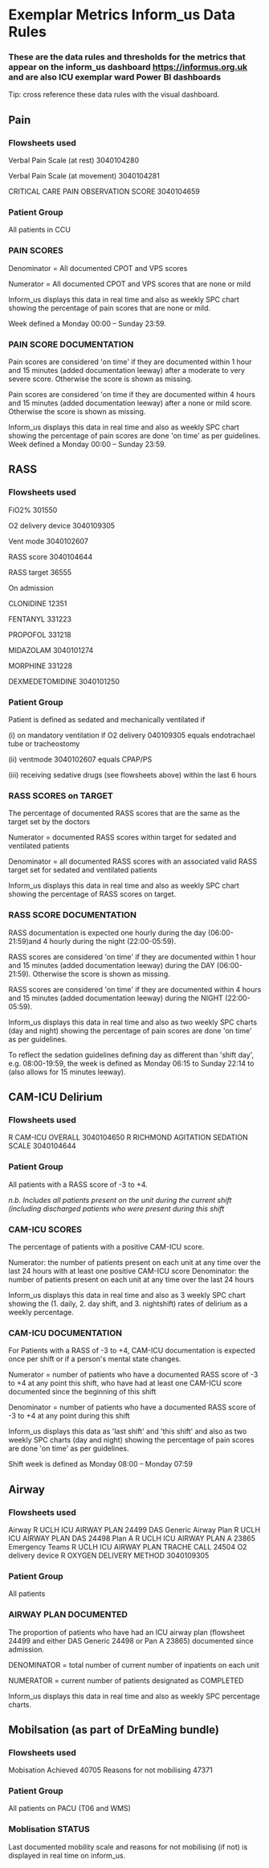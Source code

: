 # Exemplar Metrics Inform_us Data Rules

### These are the data rules and thresholds for the metrics that appear on the inform_us dashboard https://informus.org.uk and are also ICU exemplar ward Power BI dashboards

Tip: cross reference these data rules with the visual dashboard. 

## Pain 

### Flowsheets used 

Verbal Pain Scale (at rest)	3040104280

Verbal Pain Scale (at movement)	3040104281

CRITICAL CARE PAIN OBSERVATION SCORE	3040104659

### Patient Group

All patients in CCU

### PAIN SCORES

Denominator = All documented CPOT and VPS scores

Numerator = All documented CPOT and VPS scores that are none or mild

Inform_us displays this data in real time and also as weekly SPC chart showing the percentage of pain scores that are none or mild. 

Week defined a Monday 00:00 – Sunday 23:59.

### PAIN SCORE DOCUMENTATION 


Pain scores are considered 'on time' if they are documented within 1 hour and 15 minutes (added documentation leeway) after a moderate to very severe score. Otherwise the score is shown as missing. 

Pain scores are considered 'on time if they are documented within 4 hours and 15 minutes (added documentation leeway) after a none or mild score. Otherwise the score is shown as missing. 

Inform_us displays this data in real time and also as weekly SPC chart showing the percentage of pain scores are done 'on time' as per guidelines. 
Week defined a Monday 00:00 – Sunday 23:59.

## RASS 

### Flowsheets used


FiO2%	301550	

O2 delivery device	3040109305

Vent mode	3040102607

RASS score	3040104644

RASS target	36555

On admission

CLONIDINE	12351

FENTANYL	331223

PROPOFOL	331218	

MIDAZOLAM	3040101274

MORPHINE	331228

DEXMEDETOMIDINE	3040101250

### Patient Group

Patient is defined as sedated and mechanically ventilated if 

(i) on mandatory ventilation if O2 delivery 040109305 equals endotrachael tube or tracheostomy

(ii) ventmode 3040102607 equals CPAP/PS 

(iii) receiving sedative drugs (see flowsheets above) within the last 6 hours 


### RASS SCORES on TARGET

The percentage of documented RASS scores that are the same as the target set by the doctors

Numerator = documented RASS scores within target for sedated and ventilated patients 

Denominator = all documented RASS scores with an associated valid RASS target set for sedated and ventilated patients 

Inform_us displays this data in real time and also as weekly SPC chart showing the percentage of  RASS scores on target. 


### RASS SCORE DOCUMENTATION 

RASS documentation is expected one hourly during the day (06:00-21:59)and 4 hourly during the night (22:00-05:59).

RASS scores are considered 'on time' if they are documented within 1 hour and 15 minutes (added documentation leeway) during the DAY (06:00-21:59).  Otherwise the score is shown as missing. 

RASS scores are considered 'on time' if they are documented within 4 hours and 15 minutes (added documentation leeway) during the  NIGHT (22:00-05:59).  

Inform_us displays this data in real time and also as two weekly SPC charts (day and night) showing the percentage of pain scores are done 'on time' as per guidelines. 

To reflect the sedation guidelines defining day as different than 'shift day', e.g. 08:00-19:59, the week is defined as Monday 06:15 to Sunday 22:14 to (also allows for 15 minutes leeway). 


## CAM-ICU Delirium

### Flowsheets used

R CAM-ICU OVERALL	3040104650
R RICHMOND AGITATION SEDATION SCALE	3040104644

### Patient Group

All patients with a RASS score of -3 to +4. 

*n.b. Includes all patients present on the unit during the current shift (including discharged patients who were present during this shift* 


### CAM-ICU SCORES

The percentage of patients with a positive CAM-ICU score. 

Numerator: the number of patients present on each unit at any time over the last 24 hours with at least one positive CAM-ICU score
Denominator: the number of patients present on each unit at any time over the last 24 hours

Inform_us displays this data in real time and also as 3 weekly SPC chart showing the (1. daily, 2. day shift, and 3. nightshift) rates of delirium as a weekly percentage. 

### CAM-ICU DOCUMENTATION

For Patients with a RASS of -3 to +4, CAM-ICU documentation is expected once per shift or if a person's mental state changes. 


Numerator = number of patients who have a documented RASS score of -3 to +4 at any point this shift, who have had at least one CAM-ICU score documented since the beginning of this shift

Denominator = number of patients who have a documented RASS score of -3 to +4 at any point during this shift


Inform_us displays this data as 'last shift' and 'this shift' and also as two weekly SPC charts (day and night) showing the percentage of pain scores are done 'on time' as per guidelines. 

Shift week is defined as Monday 08:00 – Monday 07:59

## Airway

### Flowsheets used

Airway	R UCLH ICU AIRWAY PLAN 24499
DAS Generic Airway Plan	R UCLH ICU AIRWAY PLAN DAS 24498
Plan A	R UCLH ICU AIRWAY PLAN A 23865
Emergency Teams	R UCLH ICU AIRWAY PLAN TRACHE CALL 24504
O2 delivery device	R OXYGEN DELIVERY METHOD 3040109305

### Patient Group

All patients

### AIRWAY PLAN DOCUMENTED

The proportion of patients who have had an ICU airway plan (flowsheet 24499 and either DAS Generic 24498 or Pan A 23865) documented since admission.

DENOMINATOR = total number of current number of inpatients on each unit 

NUMERATOR = current number of patients designated as COMPLETED 

Inform_us displays this data in real time and also as weekly SPC percentage charts. 



## Mobilsation (as part of DrEaMing bundle)


### Flowsheets used

Mobisation Achieved	40705
Reasons for not mobilising	47371

### Patient Group

All patients on PACU (T06 and WMS) 

### Moblisation STATUS 

Last documented mobility scale and reasons for not mobilising (if not) is displayed in real time on inform_us. 






